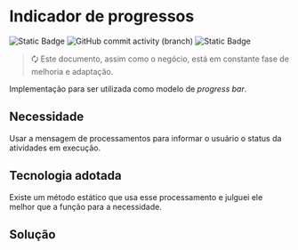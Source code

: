 # Indicador de progressos 
 
![Static Badge](https://img.shields.io/badge/development-abap-blue)
![GitHub commit activity (branch)](https://img.shields.io/github/commit-activity/t/edmilson-nascimento/progress-indicator)
![Static Badge](https://img.shields.io/badge/poo-abap-green)

> 🗘 Este documento, assim como o negócio, está em constante fase de melhoria e adaptação.

Implementação para ser utilizada como modelo de _progress bar_.

## Necessidade
Usar a mensagem de processamentos para informar o usuário o status da atividades em execução.

## Tecnologia adotada
Existe um método estático que usa esse processamento e julguei ele melhor que a função para a necessidade.

## Solução ##
